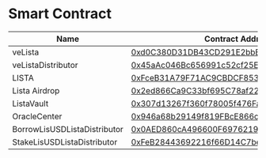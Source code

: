 # Smart Contract

<table><thead><tr><th width="289">Name</th><th>Contract Address</th></tr></thead><tbody><tr><td>veLista</td><td><a href="https://bscscan.com/address/0xd0C380D31DB43CD291E2bbE2Da2fD6dc877b87b3">0xd0C380D31DB43CD291E2bbE2Da2fD6dc877b87b3</a></td></tr><tr><td>veListaDistributor</td><td><a href="https://bscscan.com/address/0x45aAc046Bc656991c52cf25E783c6942425ce40C">0x45aAc046Bc656991c52cf25E783c6942425ce40C</a></td></tr><tr><td>LISTA</td><td><a href="https://bscscan.com/address/0xFceB31A79F71AC9CBDCF853519c1b12D379EdC46">0xFceB31A79F71AC9CBDCF853519c1b12D379EdC46</a></td></tr><tr><td>Lista Airdrop</td><td><a href="https://bscscan.com/address/0x2ed866Ca9C33bf695C78af222d61Bd4D9cB558d3">0x2ed866Ca9C33bf695C78af222d61Bd4D9cB558d3</a></td></tr><tr><td>ListaVault</td><td><a href="https://bscscan.com/address/0x307d13267f360f78005f476fa913f8848f30292a">0x307d13267f360f78005f476Fa913F8848F30292A</a></td></tr><tr><td>OracleCenter</td><td><a href="https://bscscan.com/address/0x946a68b29149f819FBcE866cED3632e0C9F7C53b">0x946a68b29149f819FBcE866cED3632e0C9F7C53b</a></td></tr><tr><td>BorrowLisUSDListaDistributor</td><td><a href="https://bscscan.com/address/0x0aed860ca496600f6976219cb1acec435d7f4f3b">0x0AED860cA496600F6976219Cb1acEc435d7F4f3B</a></td></tr><tr><td>StakeLisUSDListaDistributor</td><td><a href="https://bscscan.com/address/0xFeB28443692216f66D14C7be4a449a765E2BDbAc">0xFeB28443692216f66D14C7be4a449a765E2BDbAc</a></td></tr></tbody></table>

